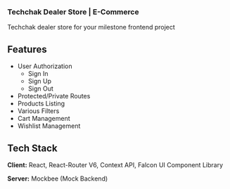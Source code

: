 ### Techchak Dealer Store | E-Commerce  

Techchak dealer store for your milestone frontend project

<!-- ### Live Project Link -->

<!-- [https://cars-store.vercel.app](https://cars-store.vercel.app) -->

## Features

- User Authorization
  - Sign In
  - Sign Up
  - Sign Out
- Protected/Private Routes
- Products Listing
- Various Filters
- Cart Management
- Wishlist Management

## Tech Stack

**Client:** React, React-Router V6, Context API, Falcon UI Component Library

**Server:** Mockbee (Mock Backend)
